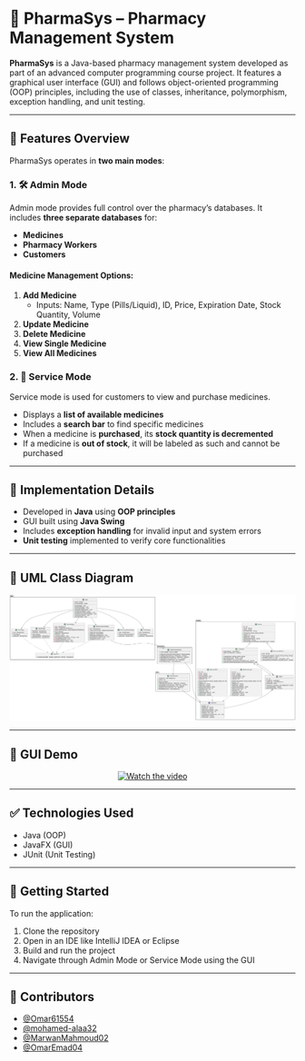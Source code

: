 # 💊 PharmaSys – Pharmacy Management System

**PharmaSys** is a Java-based pharmacy management system developed as part of an advanced computer programming course project. It features a graphical user interface (GUI) and follows object-oriented programming (OOP) principles, including the use of classes, inheritance, polymorphism, exception handling, and unit testing.

---

## 🧭 Features Overview

PharmaSys operates in **two main modes**:

### 1. 🛠️ Admin Mode

Admin mode provides full control over the pharmacy’s databases. It includes **three separate databases** for:

- **Medicines**
- **Pharmacy Workers**
- **Customers**

#### Medicine Management Options:
1. **Add Medicine**
   - Inputs: Name, Type (Pills/Liquid), ID, Price, Expiration Date, Stock Quantity, Volume
2. **Update Medicine**
3. **Delete Medicine**
4. **View Single Medicine**
5. **View All Medicines**

### 2. 🧾 Service Mode

Service mode is used for customers to view and purchase medicines.

- Displays a **list of available medicines**
- Includes a **search bar** to find specific medicines
- When a medicine is **purchased**, its **stock quantity is decremented**
- If a medicine is **out of stock**, it will be labeled as such and cannot be purchased

---

## 🧪 Implementation Details

- Developed in **Java** using **OOP principles**
- GUI built using **Java Swing**
- Includes **exception handling** for invalid input and system errors
- **Unit testing** implemented to verify core functionalities

---

## 📐 UML Class Diagram

![UML Diagram](UML.png)

---

## 🎥 GUI Demo

<!-- Option 2: Embed locally stored video (GitHub doesn't support direct playback, but users can download) -->
<p align="center">
  <a href="https://github.com/user-attachments/assets/ac09b17e-f281-4d17-8d0a-f093e959f1e9
">
    <img src="![GUI](https://github.com/user-attachments/assets/846a5bb7-3fb9-474c-8132-2c4aa9b57e58)" alt="Watch the video" width="600"/>
  </a>

</p>


---

## ✅ Technologies Used

- Java (OOP)
- JavaFX (GUI)
- JUnit (Unit Testing)

---

## 🚀 Getting Started

To run the application:

1. Clone the repository
2. Open in an IDE like IntelliJ IDEA or Eclipse
3. Build and run the project
4. Navigate through Admin Mode or Service Mode using the GUI

---

## 🙌 Contributors

- [@Omar61554](https://github.com/Omar61554)
- [@mohamed-alaa32](https://github.com/Mohamed-alaa32)
- [@MarwanMahmoud02](https://github.com/Marwanmahmoud02)
- [@OmarEmad04](https://github.com/OmarEmad04)
